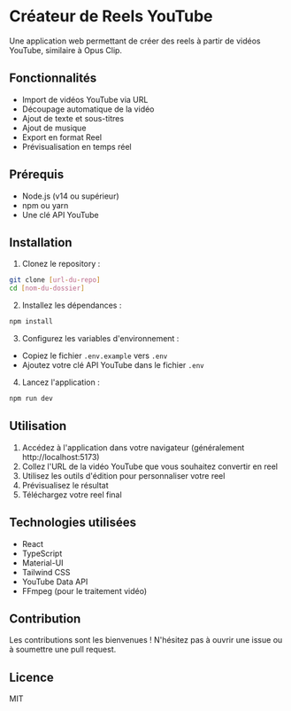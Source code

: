 # Créateur de Reels YouTube

Une application web permettant de créer des reels à partir de vidéos YouTube, similaire à Opus Clip.

## Fonctionnalités

- Import de vidéos YouTube via URL
- Découpage automatique de la vidéo
- Ajout de texte et sous-titres
- Ajout de musique
- Export en format Reel
- Prévisualisation en temps réel

## Prérequis

- Node.js (v14 ou supérieur)
- npm ou yarn
- Une clé API YouTube

## Installation

1. Clonez le repository :
```bash
git clone [url-du-repo]
cd [nom-du-dossier]
```

2. Installez les dépendances :
```bash
npm install
```

3. Configurez les variables d'environnement :
- Copiez le fichier `.env.example` vers `.env`
- Ajoutez votre clé API YouTube dans le fichier `.env`

4. Lancez l'application :
```bash
npm run dev
```

## Utilisation

1. Accédez à l'application dans votre navigateur (généralement http://localhost:5173)
2. Collez l'URL de la vidéo YouTube que vous souhaitez convertir en reel
3. Utilisez les outils d'édition pour personnaliser votre reel
4. Prévisualisez le résultat
5. Téléchargez votre reel final

## Technologies utilisées

- React
- TypeScript
- Material-UI
- Tailwind CSS
- YouTube Data API
- FFmpeg (pour le traitement vidéo)

## Contribution

Les contributions sont les bienvenues ! N'hésitez pas à ouvrir une issue ou à soumettre une pull request.

## Licence

MIT 